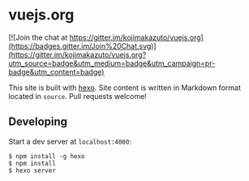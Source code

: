 # vuejs.org

[![Join the chat at https://gitter.im/kojimakazuto/vuejs.org](https://badges.gitter.im/Join%20Chat.svg)](https://gitter.im/kojimakazuto/vuejs.org?utm_source=badge&utm_medium=badge&utm_campaign=pr-badge&utm_content=badge)

This site is built with [hexo](http://zespia.tw/hexo/). Site content is written in Markdown format located in `source`. Pull requests welcome!

## Developing

Start a dev server at `localhost:4000`:

```
$ npm install -g hexo
$ npm install
$ hexo server
```
